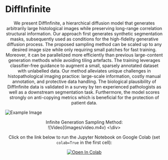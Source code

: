 # DiffInfinite

<div style="text-align: center;">We present DiffInfinite, a hierarchical diffusion model that generates arbitrarily large histological images while preserving long-range correlation structural information. Our approach first generates synthetic segmentation masks, subsequently used as conditions for the high-fidelity generative diffusion process. The proposed sampling method can be scaled up to any desired image size while only requiring small patches for fast training. Moreover, it can be parallelized more efficiently than previous large-content generation methods while avoiding tiling artefacts. The training leverages classifier-free guidance to augment a small, sparsely annotated dataset with unlabelled data. Our method alleviates unique challenges in histopathological imaging practice: large-scale information, costly manual annotation, and protective data handling. The biological plausibility of DiffInfinite data is validated in a survey by ten experienced pathologists as well as a downstream segmentation task. Furthermore, the model scores strongly on anti-copying metrics which is beneficial for the protection of patient data.</div>

![Example Image](images/examples/synth_examples.png)

<div style="text-align: center;">Infinite Generation Sampling Method:</div>

<div style="text-align: center;">
<!--   <video width="320" height="240" controls>
    <source src="video.mp4" type="video/mp4">
    Your browser does not support the video tag.
  </video> -->
![Video](images/video.m4v)
<\div>

Click on the link below to run the Jupyter Notebook on Google Colab (set ```colab=True``` in the first cell):

<a target="_blank" href="https://colab.research.google.com/github/diffinfinite/diffinfinite/blob/master/main.ipynb">

  <img src="https://colab.research.google.com/assets/colab-badge.svg" alt="Open In Colab"/>
</a>
